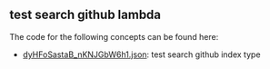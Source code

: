 ## test search github lambda

The code for the following concepts can be found here: 

- [dyHFoSastaB\_nKNJGbW6h1.json](dyHFoSastaB_nKNJGbW6h1.json): test search github index type
